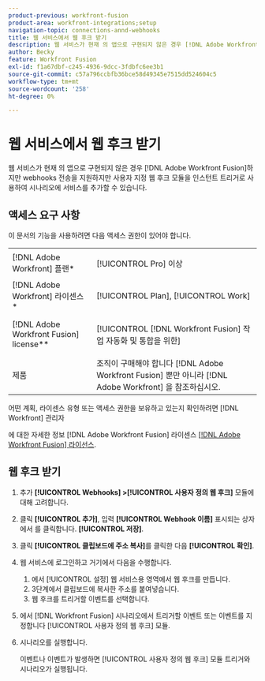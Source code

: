 ```yaml
---
product-previous: workfront-fusion
product-area: workfront-integrations;setup
navigation-topic: connections-annd-webhooks
title: 웹 서비스에서 웹 후크 받기
description: 웹 서비스가 현재 의 앱으로 구현되지 않은 경우 [!DNL Adobe Workfront Fusion]하지만 webhooks 전송을 지원하지만 사용자 지정 웹 후크 모듈을 인스턴트 트리거로 사용하여 시나리오에 서비스를 추가할 수 있습니다.
author: Becky
feature: Workfront Fusion
exl-id: f1a67dbf-c245-4936-9dcc-3fdbfc6ee3b1
source-git-commit: c57a796ccbfb36bce58d49345e7515dd524604c5
workflow-type: tm+mt
source-wordcount: '258'
ht-degree: 0%

---
```


# 웹 서비스에서 웹 후크 받기

웹 서비스가 현재 의 앱으로 구현되지 않은 경우 [!DNL Adobe Workfront Fusion]하지만 webhooks 전송을 지원하지만 사용자 지정 웹 후크 모듈을 인스턴트 트리거로 사용하여 시나리오에 서비스를 추가할 수 있습니다.

## 액세스 요구 사항

이 문서의 기능을 사용하려면 다음 액세스 권한이 있어야 합니다.

<table style="table-layout:auto">
 <col> 
 <col> 
 <tbody> 
  <tr> 
   <td role="rowheader">[!DNL Adobe Workfront] 플랜*</td> 
   <td> <p>[!UICONTROL Pro] 이상</p> </td> 
  </tr> 
  <tr data-mc-conditions=""> 
   <td role="rowheader">[!DNL Adobe Workfront] 라이센스*</td> 
   <td> <p>[!UICONTROL Plan], [!UICONTROL Work]</p> </td> 
  </tr> 
  <tr> 
   <td role="rowheader">[!DNL Adobe Workfront Fusion] license**</td> 
   <td> <p>[!UICONTROL [!DNL Workfront Fusion] 작업 자동화 및 통합을 위한] </p> </td> 
  </tr> 
  <tr> 
   <td role="rowheader">제품</td> 
   <td>조직이 구매해야 합니다 [!DNL Adobe Workfront Fusion] 뿐만 아니라 [!DNL Adobe Workfront] 을 참조하십시오.</td> 
  </tr> 
 </tbody> 
</table>

어떤 계획, 라이센스 유형 또는 액세스 권한을 보유하고 있는지 확인하려면 [!DNL Workfront] 관리자

에 대한 자세한 정보 [!DNL Adobe Workfront Fusion] 라이센스 [[!DNL Adobe Workfront Fusion] 라이선스](../../workfront-fusion/get-started/license-automation-vs-integration.md).

## 웹 후크 받기

1. 추가 **[!UICONTROL Webhooks] >[!UICONTROL 사용자 정의 웹 후크]** 모듈에 대해 고려합니다.
1. 클릭 **[!UICONTROL 추가]**, 입력 **[!UICONTROL Webhook 이름]** 표시되는 상자에서 를 클릭합니다. **[!UICONTROL 저장]**.

1. 클릭 **[!UICONTROL 클립보드에 주소 복사]**&#x200B;를 클릭한 다음 **[!UICONTROL 확인]**.

1. 웹 서비스에 로그인하고 거기에서 다음을 수행합니다.

   1. 에서 [!UICONTROL 설정] 웹 서비스용 영역에서 웹 후크를 만듭니다.
   1. 3단계에서 클립보드에 복사한 주소를 붙여넣습니다.
   1. 웹 후크를 트리거할 이벤트를 선택합니다.

1. 에서 [!DNL Workfront Fusion] 시나리오에서 트리거할 이벤트 또는 이벤트를 지정합니다 [!UICONTROL 사용자 정의 웹 후크] 모듈.
1. 시나리오를 실행합니다.

   이벤트나 이벤트가 발생하면 [!UICONTROL 사용자 정의 웹 후크] 모듈 트리거와 시나리오가 실행됩니다.
